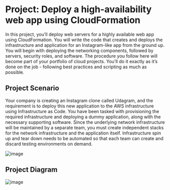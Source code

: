 # Project: Deploy a high-availability web app using CloudFormation

In this project, you’ll deploy web servers for a highly available web app using CloudFormation. You will write the code that creates and deploys the infrastructure and application for an Instagram-like app from the ground up. You will begin with deploying the networking components, followed by servers, security roles, and software. The procedure you follow here will become part of your portfolio of cloud projects. You’ll do it exactly as it’s done on the job - following best practices and scripting as much as possible.

## Project Scenario

Your company is creating an Instagram clone called Udagram, and the requirement is to deploy this new application to the AWS infrastructure using Infrastructure as Code.
You have been tasked with provisioning the required infrastructure and deploying a dummy application, along with the necessary supporting software. Since the underlying network infrastructure will be maintained by a separate team, you must create independent stacks for the network infrastructure and the application itself. Infrastructure spin up and tear down needs to be automated so that each team can create and discard testing environments on demand.

![image](https://github.com/user-attachments/assets/1892c251-7db8-4efc-b8bf-2b1b6cdcb149)


## Project Diagram


![image](https://github.com/user-attachments/assets/b3f1e4b2-5516-4ac8-a13d-0a18cacbd8bf)



